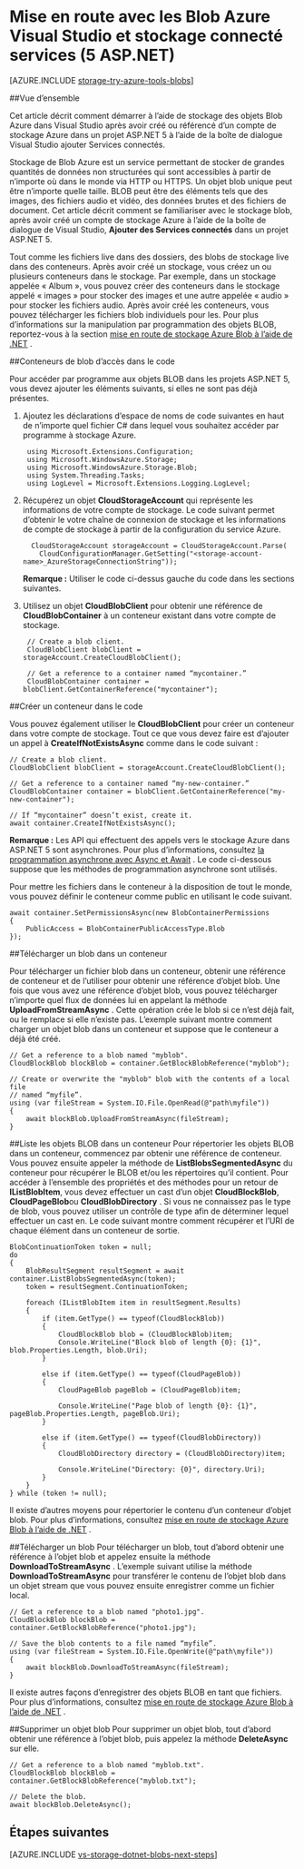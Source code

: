 <properties
    pageTitle="Mise en route de blob de Visual Studio et de stockage connecté services (ASP.NET 5) | Microsoft Azure"
    description="La mise en route à l’aide de stockage des objets Blob Azure dans un projet Visual Studio 5 d’ASP.NET une fois que vous avez créé un compte de stockage à l’aide de Visual Studio de services connectés"
    services="storage"
    documentationCenter=""
    authors="TomArcher"
    manager="douge"
    editor=""/>

<tags
    ms.service="storage"
    ms.workload="web"
    ms.tgt_pltfrm="vs-getting-started"
    ms.devlang="na"
    ms.topic="article"
    ms.date="07/18/2016"
    ms.author="tarcher"/>

# <a name="get-started-with-azure-blob-storage-and-visual-studio-connected-services-aspnet-5"></a>Mise en route avec les Blob Azure Visual Studio et stockage connecté services (5 ASP.NET)

[AZURE.INCLUDE [storage-try-azure-tools-blobs](../../includes/storage-try-azure-tools-blobs.md)]

##<a name="overview"></a>Vue d’ensemble

Cet article décrit comment démarrer à l’aide de stockage des objets Blob Azure dans Visual Studio après avoir créé ou référencé d’un compte de stockage Azure dans un projet ASP.NET 5 à l’aide de la boîte de dialogue Visual Studio ajouter Services connectés.

Stockage de Blob Azure est un service permettant de stocker de grandes quantités de données non structurées qui sont accessibles à partir de n’importe où dans le monde via HTTP ou HTTPS. Un objet blob unique peut être n’importe quelle taille. BLOB peut être des éléments tels que des images, des fichiers audio et vidéo, des données brutes et des fichiers de document. Cet article décrit comment se familiariser avec le stockage blob, après avoir créé un compte de stockage Azure à l’aide de la boîte de dialogue de Visual Studio, **Ajouter des Services connectés** dans un projet ASP.NET 5.

Tout comme les fichiers live dans des dossiers, des blobs de stockage live dans des conteneurs. Après avoir créé un stockage, vous créez un ou plusieurs conteneurs dans le stockage. Par exemple, dans un stockage appelée « Album », vous pouvez créer des conteneurs dans le stockage appelé « images » pour stocker des images et une autre appelée « audio » pour stocker les fichiers audio. Après avoir créé les conteneurs, vous pouvez télécharger les fichiers blob individuels pour les. Pour plus d’informations sur la manipulation par programmation des objets BLOB, reportez-vous à la section [mise en route de stockage Azure Blob à l’aide de .NET](storage-dotnet-how-to-use-blobs.md) .

##<a name="access-blob-containers-in-code"></a>Conteneurs de blob d’accès dans le code

Pour accéder par programme aux objets BLOB dans les projets ASP.NET 5, vous devez ajouter les éléments suivants, si elles ne sont pas déjà présentes.

1. Ajoutez les déclarations d’espace de noms de code suivantes en haut de n’importe quel fichier C# dans lequel vous souhaitez accéder par programme à stockage Azure.

        using Microsoft.Extensions.Configuration;
        using Microsoft.WindowsAzure.Storage;
        using Microsoft.WindowsAzure.Storage.Blob;
        using System.Threading.Tasks;
        using LogLevel = Microsoft.Extensions.Logging.LogLevel;

2. Récupérez un objet **CloudStorageAccount** qui représente les informations de votre compte de stockage. Le code suivant permet d’obtenir le votre chaîne de connexion de stockage et les informations de compte de stockage à partir de la configuration du service Azure.

         CloudStorageAccount storageAccount = CloudStorageAccount.Parse(
           CloudConfigurationManager.GetSetting("<storage-account-name>_AzureStorageConnectionString"));

    **Remarque :** Utiliser le code ci-dessus gauche du code dans les sections suivantes.


3. Utilisez un objet **CloudBlobClient** pour obtenir une référence de **CloudBlobContainer** à un conteneur existant dans votre compte de stockage.

        // Create a blob client.
        CloudBlobClient blobClient = storageAccount.CreateCloudBlobClient();

        // Get a reference to a container named “mycontainer.”
        CloudBlobContainer container = blobClient.GetContainerReference("mycontainer");



##<a name="create-a-container-in-code"></a>Créer un conteneur dans le code

Vous pouvez également utiliser le **CloudBlobClient** pour créer un conteneur dans votre compte de stockage. Tout ce que vous devez faire est d’ajouter un appel à **CreateIfNotExistsAsync** comme dans le code suivant :

    // Create a blob client.
    CloudBlobClient blobClient = storageAccount.CreateCloudBlobClient();

    // Get a reference to a container named “my-new-container.”
    CloudBlobContainer container = blobClient.GetContainerReference("my-new-container");

    // If “mycontainer” doesn’t exist, create it.
    await container.CreateIfNotExistsAsync();


**Remarque :** Les API qui effectuent des appels vers le stockage Azure dans ASP.NET 5 sont asynchrones. Pour plus d’informations, consultez [la programmation asynchrone avec Async et Await](http://msdn.microsoft.com/library/hh191443.aspx) . Le code ci-dessous suppose que les méthodes de programmation asynchrone sont utilisés.

Pour mettre les fichiers dans le conteneur à la disposition de tout le monde, vous pouvez définir le conteneur comme public en utilisant le code suivant.

    await container.SetPermissionsAsync(new BlobContainerPermissions
    {
        PublicAccess = BlobContainerPublicAccessType.Blob
    });

##<a name="upload-a-blob-into-a-container"></a>Télécharger un blob dans un conteneur

Pour télécharger un fichier blob dans un conteneur, obtenir une référence de conteneur et de l’utiliser pour obtenir une référence d’objet blob. Une fois que vous avez une référence d’objet blob, vous pouvez télécharger n’importe quel flux de données lui en appelant la méthode **UploadFromStreamAsync** . Cette opération crée le blob si ce n’est déjà fait, ou le remplace si elle n’existe pas. L’exemple suivant montre comment charger un objet blob dans un conteneur et suppose que le conteneur a déjà été créé.

    // Get a reference to a blob named "myblob".
    CloudBlockBlob blockBlob = container.GetBlockBlobReference("myblob");

    // Create or overwrite the "myblob" blob with the contents of a local file
    // named “myfile”.
    using (var fileStream = System.IO.File.OpenRead(@"path\myfile"))
    {
        await blockBlob.UploadFromStreamAsync(fileStream);
    }

##<a name="list-the-blobs-in-a-container"></a>Liste les objets BLOB dans un conteneur
Pour répertorier les objets BLOB dans un conteneur, commencez par obtenir une référence de conteneur. Vous pouvez ensuite appeler la méthode de **ListBlobsSegmentedAsync** du conteneur pour récupérer le BLOB et/ou les répertoires qu’il contient. Pour accéder à l’ensemble des propriétés et des méthodes pour un retour de **IListBlobItem**, vous devez effectuer un cast d’un objet **CloudBlockBlob**, **CloudPageBlob**ou **CloudBlobDirectory** . Si vous ne connaissez pas le type de blob, vous pouvez utiliser un contrôle de type afin de déterminer lequel effectuer un cast en. Le code suivant montre comment récupérer et l’URI de chaque élément dans un conteneur de sortie.

    BlobContinuationToken token = null;
    do
    {
        BlobResultSegment resultSegment = await container.ListBlobsSegmentedAsync(token);
        token = resultSegment.ContinuationToken;

        foreach (IListBlobItem item in resultSegment.Results)
        {
            if (item.GetType() == typeof(CloudBlockBlob))
            {
                CloudBlockBlob blob = (CloudBlockBlob)item;
                Console.WriteLine("Block blob of length {0}: {1}", blob.Properties.Length, blob.Uri);
            }

            else if (item.GetType() == typeof(CloudPageBlob))
            {
                CloudPageBlob pageBlob = (CloudPageBlob)item;

                Console.WriteLine("Page blob of length {0}: {1}", pageBlob.Properties.Length, pageBlob.Uri);
            }

            else if (item.GetType() == typeof(CloudBlobDirectory))
            {
                CloudBlobDirectory directory = (CloudBlobDirectory)item;

                Console.WriteLine("Directory: {0}", directory.Uri);
            }
        }
    } while (token != null);

Il existe d’autres moyens pour répertorier le contenu d’un conteneur d’objet blob. Pour plus d’informations, consultez [mise en route de stockage Azure Blob à l’aide de .NET](storage-dotnet-how-to-use-blobs.md#list-the-blobs-in-a-container) .

##<a name="download-a-blob"></a>Télécharger un blob
Pour télécharger un blob, tout d’abord obtenir une référence à l’objet blob et appelez ensuite la méthode **DownloadToStreamAsync** . L’exemple suivant utilise la méthode **DownloadToStreamAsync** pour transférer le contenu de l’objet blob dans un objet stream que vous pouvez ensuite enregistrer comme un fichier local.

    // Get a reference to a blob named "photo1.jpg".
    CloudBlockBlob blockBlob = container.GetBlockBlobReference("photo1.jpg");

    // Save the blob contents to a file named “myfile”.
    using (var fileStream = System.IO.File.OpenWrite(@"path\myfile"))
    {
        await blockBlob.DownloadToStreamAsync(fileStream);
    }

Il existe autres façons d’enregistrer des objets BLOB en tant que fichiers. Pour plus d’informations, consultez [mise en route de stockage Azure Blob à l’aide de .NET](storage-dotnet-how-to-use-blobs.md#download-blobs) .

##<a name="delete-a-blob"></a>Supprimer un objet blob
Pour supprimer un objet blob, tout d’abord obtenir une référence à l’objet blob, puis appelez la méthode **DeleteAsync** sur elle.

    // Get a reference to a blob named "myblob.txt".
    CloudBlockBlob blockBlob = container.GetBlockBlobReference("myblob.txt");

    // Delete the blob.
    await blockBlob.DeleteAsync();

## <a name="next-steps"></a>Étapes suivantes

[AZURE.INCLUDE [vs-storage-dotnet-blobs-next-steps](../../includes/vs-storage-dotnet-blobs-next-steps.md)]
